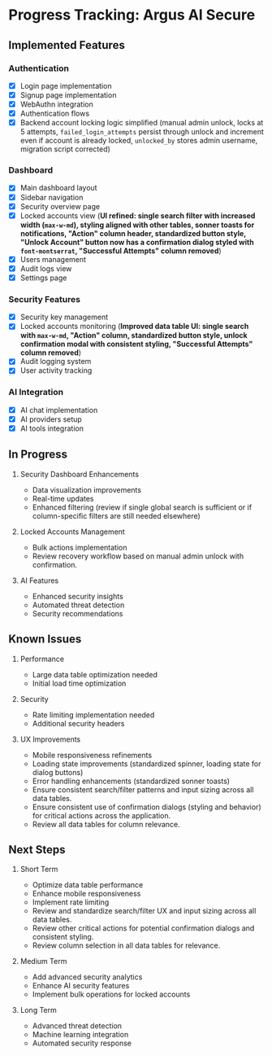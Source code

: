 # Progress Tracking: Argus AI Secure

## Implemented Features

### Authentication
- [x] Login page implementation
- [x] Signup page implementation
- [x] WebAuthn integration
- [x] Authentication flows
- [x] Backend account locking logic simplified (manual admin unlock, locks at 5 attempts, `failed_login_attempts` persist through unlock and increment even if account is already locked, `unlocked_by` stores admin username, migration script corrected)

### Dashboard
- [x] Main dashboard layout
- [x] Sidebar navigation
- [x] Security overview page
- [x] Locked accounts view (**UI refined: single search filter with increased width (`max-w-md`), styling aligned with other tables, sonner toasts for notifications, "Action" column header, standardized button style, "Unlock Account" button now has a confirmation dialog styled with `font-montserrat`, "Successful Attempts" column removed**)
- [x] Users management
- [x] Audit logs view
- [x] Settings page

### Security Features
- [x] Security key management
- [x] Locked accounts monitoring (**Improved data table UI: single search with `max-w-md`, "Action" column, standardized button style, unlock confirmation modal with consistent styling, "Successful Attempts" column removed**)
- [x] Audit logging system
- [x] User activity tracking

### AI Integration
- [x] AI chat implementation
- [x] AI providers setup
- [x] AI tools integration

## In Progress
1.  Security Dashboard Enhancements
    *   Data visualization improvements
    *   Real-time updates
    *   Enhanced filtering (review if single global search is sufficient or if column-specific filters are still needed elsewhere)

2.  Locked Accounts Management
    *   Bulk actions implementation
    *   Review recovery workflow based on manual admin unlock with confirmation.

3.  AI Features
    *   Enhanced security insights
    *   Automated threat detection
    *   Security recommendations

## Known Issues
1.  Performance
    *   Large data table optimization needed
    *   Initial load time optimization

2.  Security
    *   Rate limiting implementation needed
    *   Additional security headers

3.  UX Improvements
    *   Mobile responsiveness refinements
    *   Loading state improvements (standardized spinner, loading state for dialog buttons)
    *   Error handling enhancements (standardized sonner toasts)
    *   Ensure consistent search/filter patterns and input sizing across all data tables.
    *   Ensure consistent use of confirmation dialogs (styling and behavior) for critical actions across the application.
    *   Review all data tables for column relevance.

## Next Steps
1.  Short Term
    *   Optimize data table performance
    *   Enhance mobile responsiveness
    *   Implement rate limiting
    *   Review and standardize search/filter UX and input sizing across all data tables.
    *   Review other critical actions for potential confirmation dialogs and consistent styling.
    *   Review column selection in all data tables for relevance.

2.  Medium Term
    *   Add advanced security analytics
    *   Enhance AI security features
    *   Implement bulk operations for locked accounts

3.  Long Term
    *   Advanced threat detection
    *   Machine learning integration
    *   Automated security response